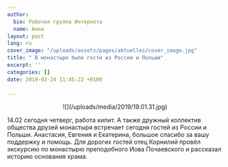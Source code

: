 ```yaml
---
author:
  bio: Рабочая группа Интернета
  name: Анна
layout: post
lang: ru
cover_image: "/uploads/assets/pages/aktuelles/cover_image.jpg"
title: " В монастыре были гости из России и Польши"
excerpt: ''
categories: []
date: 2019-02-24 11:45:22 +0100

---
```

<center>![](/uploads/media/2019/19.01.31.jpg)</center>

14\.02 сегодня четверг, работа кипит. А также дружный коллектив общества друзей монастыря встречает сегодня гостей из России и Польши. Анастасия, Евгения и Екатерина, большое спасибо за вашу поддержку и помощь. Для дорогих гостей отец Корнилий провёл экскурсию по монастырю преподобного Иова Почаевского и рассказал историю основания храма.